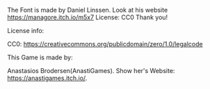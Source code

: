 The Font is made by Daniel Linssen. Look at his website https://managore.itch.io/m5x7 License: CC0 Thank you!

License info:

CC0: https://creativecommons.org/publicdomain/zero/1.0/legalcode

This Game is made by:

Anastasios Brodersen(AnastiGames). Show her's Website: https://anastigames.itch.io/. 
